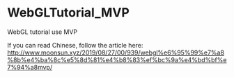 # WebGLTutorial_MVP
WebGL tutorial use MVP

If you can read Chinese, follow the article here:
http://www.moonsun.xyz/2019/08/27/00/939/webgl%e6%95%99%e7%a8%8b%e4%ba%8c%e5%8d%81%e4%b8%83%ef%bc%9a%e4%bd%bf%e7%94%a8mvp/
